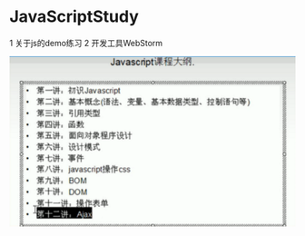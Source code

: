 # JavaScriptStudy
1 关于js的demo练习  2 开发工具WebStorm

![Js课程大纲](https://github.com/JasonXiang2014/JavaScriptStudy/blob/master/js.jpg)
